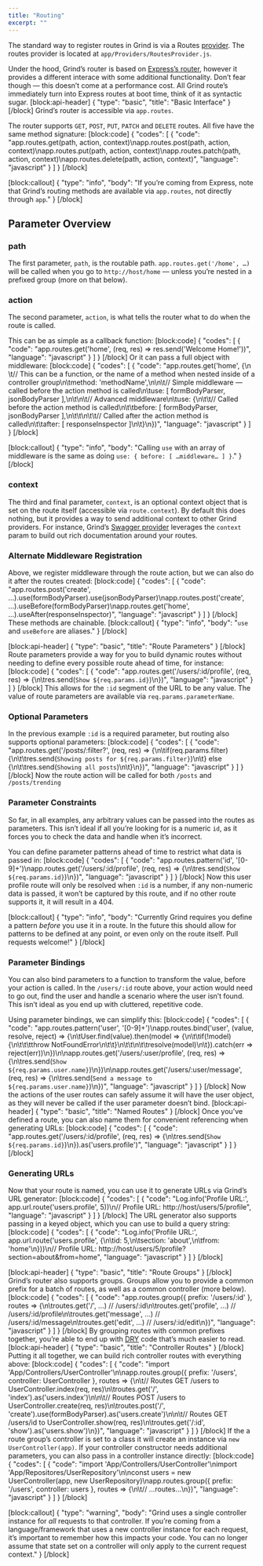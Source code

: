 ```yaml
---
title: "Routing"
excerpt: ""
---
```

The standard way to register routes in Grind is via a Routes [provider](doc:providers).  The routes provider is located at `app/Providers/RoutesProvider.js`. 

Under the hood, Grind’s router is based on [Express’s router](http://expressjs.com/en/starter/basic-routing.html), however it provides a different interace with some additional functionality.  Don’t fear though — this doesn’t come at a performance cost.  All Grind route’s immediately turn into Express routes at boot time, think of it as syntactic sugar.
[block:api-header]
{
  "type": "basic",
  "title": "Basic Interface"
}
[/block]
Grind’s router is accessible via `app.routes`.

The router supports `GET`, `POST`, `PUT`, `PATCH` and `DELETE` routes. All five have the same method signature:
[block:code]
{
  "codes": [
    {
      "code": "app.routes.get(path, action, context)\napp.routes.post(path, action, context)\napp.routes.put(path, action, context)\napp.routes.patch(path, action, context)\napp.routes.delete(path, action, context)",
      "language": "javascript"
    }
  ]
}
[/block]

[block:callout]
{
  "type": "info",
  "body": "If you’re coming from Express, note that Grind’s routing methods are available via `app.routes`, not directly through `app`."
}
[/block]
## Parameter Overview

### path
The first parameter, `path`, is the routable path. `app.routes.get('/home', …)` will be called when  you go to `http://host/home` — unless you’re nested in a prefixed group (more on that below).

### action
The second parameter, `action`, is what tells the router what to do when the route is called.

This can be as simple as a callback function:
[block:code]
{
  "codes": [
    {
      "code": "app.routes.get('home', (req, res) => res.send('Welcome Home!'))",
      "language": "javascript"
    }
  ]
}
[/block]
Or it can pass a full object with middleware:
[block:code]
{
  "codes": [
    {
      "code": "app.routes.get('home', {\n \t// This can be a function, or the name of a method when nested inside of a controller group\n\tmethod: 'methodName',\n\n\t// Simple middleware — called before the action method is called\n\tuse: [ formBodyParser, jsonBodyParser ],\n\t\n\t// Advanced middleware\n\tuse: {\n\t\t// Called before the action method is called\n\t\tbefore: [ formBodyParser, jsonBodyParser ],\n\t\t\n\t\t// Called after the action method is called\n\t\tafter: [ responseInspector ]\n\t}\n})",
      "language": "javascript"
    }
  ]
}
[/block]

[block:callout]
{
  "type": "info",
  "body": "Calling `use` with an array of middleware is the same as doing `use: { before: [ …middleware… ] }`."
}
[/block]
### context

The third and final parameter, `context`, is an optional context object that is set on the route itself (accessible via `route.context`).  By default this does nothing, but it provides a way to send additional context to other Grind providers.  For instance, Grind’s [Swagger provider](doc:swagger)  leverages the `context` param to build out rich documentation around your routes.

### Alternate Middleware Registration

Above, we register middleware through the route action, but we can also do it after the routes created:
[block:code]
{
  "codes": [
    {
      "code": "app.routes.post('create', …).use(formBodyParser).use(jsonBodyParser)\napp.routes.post('create', …).useBefore(formBodyParser)\napp.routes.get('home', …).useAfter(responseInspector)",
      "language": "javascript"
    }
  ]
}
[/block]
These methods are chainable.
[block:callout]
{
  "type": "info",
  "body": "`use` and `useBefore` are aliases."
}
[/block]

[block:api-header]
{
  "type": "basic",
  "title": "Route Parameters"
}
[/block]
Route parameters provide a way for you to build dynamic routes without needing to define every possible route ahead of time, for instance:
[block:code]
{
  "codes": [
    {
      "code": "app.routes.get('/users/:id/profile', (req, res) => {\n\tres.send(`Show ${req.params.id}`)\n})",
      "language": "javascript"
    }
  ]
}
[/block]
This allows for the `:id` segment of the URL to be any value.  The value of route parameters are available via `req.params.parameterName`.

### Optional Parameters

In the previous example `:id` is a required parameter, but routing also supports optional parameters:
[block:code]
{
  "codes": [
    {
      "code": "app.routes.get('/posts/:filter?', (req, res) => {\n\tif(req.params.filter) {\n\t\tres.send(`Showing posts for ${req.params.filter}`)\n\t} else {\n\t\tres.send(`Showing all posts`)\n\t}\n})",
      "language": "javascript"
    }
  ]
}
[/block]
Now the route action will be called for both `/posts` and `/posts/trending`

### Parameter Constraints

So far, in all examples, any arbitrary values can be passed into the routes as parameters.  This isn’t ideal if all you’re looking for is a numeric `id`, as it forces you to check the data and handle when it’s incorrect.

You can define parameter patterns ahead of time to restrict what data is passed in:
[block:code]
{
  "codes": [
    {
      "code": "app.routes.pattern('id', '[0-9]+')\napp.routes.get('/users/:id/profile', (req, res) => {\n\tres.send(`Show ${req.params.id}`)\n})",
      "language": "javascript"
    }
  ]
}
[/block]
Now this user profile route will only be resolved when `:id` is a number, if any non-numeric data is passed, it won’t be captured by this route, and if no other route supports it, it will result in a 404.

[block:callout]
{
  "type": "info",
  "body": "Currently Grind requires you define a pattern _before_ you use it in a route.  In the future this should allow for patterns to be defined at any point, or even only on the route itself.  Pull requests welcome!"
}
[/block]
### Parameter Bindings

You can also bind parameters to a function to transform the value, before your action is called.  In the `/users/:id` route above, your action would need to go out, find the user and handle a scenario where the user isn’t found.  This isn’t ideal as you end up with cluttered, repetitive code.

Using parameter bindings, we can simplify this:
[block:code]
{
  "codes": [
    {
      "code": "app.routes.pattern('user', '[0-9]+')\napp.routes.bind('user', (value, resolve, reject) => {\n\tUser.find(value).then(model => {\n\t\tif(!model) {\n\t\t\tthrow NotFoundError\n\t\t}\n\t\t\n\t\tresolve(model)\n\t}).catch(err => reject(err))\n})\n\napp.routes.get('/users/:user/profile', (req, res) => {\n\tres.send(`Show ${req.params.user.name}`)\n})\n\napp.routes.get('/users/:user/message', (req, res) => {\n\tres.send(`Send a message to ${req.params.user.name}`)\n})",
      "language": "javascript"
    }
  ]
}
[/block]
Now the actions of the user routes can safely assume it will have the user object, as they will never be called if the user parameter doesn’t bind.
[block:api-header]
{
  "type": "basic",
  "title": "Named Routes"
}
[/block]
Once you’ve defined a route, you can also name them for convenient referencing when generating URLs:
[block:code]
{
  "codes": [
    {
      "code": "app.routes.get('/users/:id/profile', (req, res) => {\n\tres.send(`Show ${req.params.id}`)\n}).as('users.profile')",
      "language": "javascript"
    }
  ]
}
[/block]
### Generating URLs

Now that your route is named, you can use it to generate URLs via Grind’s URL generator:
[block:code]
{
  "codes": [
    {
      "code": "Log.info('Profile URL:', app.url.route('users.profile', 5))\n// Profile URL: http://host/users/5/profile",
      "language": "javascript"
    }
  ]
}
[/block]
The URL generator also supports passing in a keyed object, which you can use to build a query string:
[block:code]
{
  "codes": [
    {
      "code": "Log.info('Profile URL:', app.url.route('users.profile', {\n\tid: 5,\n\tsection: 'about',\n\tfrom: 'home'\n}))\n// Profile URL: http://host/users/5/profile?section=about&from=home",
      "language": "javascript"
    }
  ]
}
[/block]

[block:api-header]
{
  "type": "basic",
  "title": "Route Groups"
}
[/block]
Grind’s router also supports groups.  Groups allow you to provide a common prefix for a batch of routes, as well as a common controller (more below).
[block:code]
{
  "codes": [
    {
      "code": "app.routes.group({ prefix: '/users/:id' }, routes => {\n\troutes.get('/', …) // /users/:id\n\troutes.get('profile', …) // /users/:id/profile\n\troutes.get('message', …) // /users/:id/message\n\troutes.get('edit', …) // /users/:id/edit\n})",
      "language": "javascript"
    }
  ]
}
[/block]
By grouping routes with common prefixes together, you’re able to end up with [DRY](https://en.wikipedia.org/wiki/Don%27t_repeat_yourself) code that’s much easier to read.
[block:api-header]
{
  "type": "basic",
  "title": "Controller Routes"
}
[/block]
Putting it all together, we can build rich controller routes with everything above:
[block:code]
{
  "codes": [
    {
      "code": "import 'App/Controllers/UserController'\n\napp.routes.group({ prefix: '/users', controller: UserController }, routes => {\n\t// Routes GET /users to UserController.index(req, res)\n\troutes.get('/', 'index').as('users.index')\n\n\t// Routes POST /users to UserController.create(req, res)\n\troutes.post('/', 'create').use(formBodyParser).as('users.create')\n\n\t// Routes GET /users/id to UserController.show(req, res)\n\troutes.get('/:id', 'show').as('users.show')\n})",
      "language": "javascript"
    }
  ]
}
[/block]
If the a route group’s controller is set to a class it will create an instance via `new UserController(app)`.  If your controller constructor needs additional parameters, you can also pass in a controller instance directly:
[block:code]
{
  "codes": [
    {
      "code": "import 'App/Controllers/UserController'\nimport 'App/Repositores/UserRepository'\n\nconst users = new UserController(app, new UserRepository)\napp.routes.group({ prefix: '/users', controller: users }, routes => {\n\t// …routes…\n})",
      "language": "javascript"
    }
  ]
}
[/block]

[block:callout]
{
  "type": "warning",
  "body": "Grind uses a single controller instance for _all_ requests to that controller.  If you’re coming from a language/framework that uses a new controller instance for each request, it’s important to remember how this impacts your code.  You can no longer assume that state set on a controller will only apply to the current request context."
}
[/block]